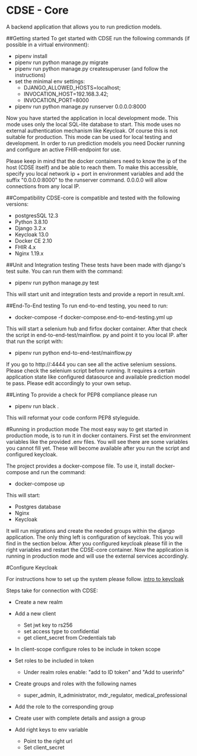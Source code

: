 # CDSE - Core
A backend application that allows you to run prediction models.


##Getting started
To get started with CDSE run the following commands (if possible in a virtual environment):
- pipenv install
- pipenv run python manage.py migrate
- pipenv run python manage.py createsuperuser (and follow the instructions)
- set the minimal env settings:
    - DJANGO_ALLOWED_HOSTS=localhost;
    - INVOCATION_HOST=192.168.3.42;
    - INVOCATION_PORT=8000
- pipenv run python manage.py runserver 0.0.0.0:8000

Now you have started the application in local development mode.
This mode uses only the local SQL-lite database to start. This mode uses no external authentication mechanism like 
Keycloak. Of course this is not suitable for production. This mode can be used for local testing and development.
In order to run prediction models you need Docker running and configure an active FHIR-endpoint for use.

Please keep in mind that the docker containers need to know the ip of the host (CDSE itself) and be able to reach them.
To make this accessible, specify you local network ip + port in environment variables and add the suffix 
"0.0.0.0:8000" to the runserver command. 0.0.0.0 will allow connections from any local IP.

##Compatibility
CDSE-core is compatible and tested with the following versions:
- postgresSQL 12.3
- Python 3.8.10
- Django 3.2.x
- Keycloak 13.0
- Docker CE 2.10
- FHIR 4.x
- Nginx 1.19.x

##Unit and Integration testing
These tests have been made with django's test suite. You can run them with the command:
- pipenv run python manage.py test

This will start unit and integration tests and provide a report in result.xml.

##End-To-End testing
To run end-to-end testing, you need to run: 
- docker-compose -f docker-compose.end-to-end-testing.yml up 
  
This will start a selenium hub and firfox docker container. After that check the script in end-to-end-test/mainflow.
py and point it to you local IP. after that run the script with: 

  - pipenv run python end-to-end-test/mainflow.py

If you go to http://<your-ip>:4444 you can see all the active selenium sessions.
Please check the selenium script before running. It requires a certain application state like configured datasource 
and available prediction model te pass. Please edit accordingly to your own setup.

##Linting
To provide a check for PEP8 compliance please run
- pipenv run black .

This will reformat your code conform PEP8 styleguide.

#Running in production mode
The most easy way to get started in production mode, is to run it in docker containers.
First set the environment variables like the provided .env files.
You will see there are some variables you cannot fill yet. 
These will become available after you run the script and configured keycloak.

The project provides a docker-compose file. To use it, install docker-compose and run the command:
- docker-compose up

This will start:
- Postgres database
- Nginx
- Keycloak

It will run migrations and create the needed groups within the django application.
The only thing left is configuration of keycloak. This you will find in the section below.
After you configured keycloak please fill in the right variables and restart the CDSE-core container.
Now the application is running in production mode and will use the external services accordingly.


#Configure Keycloak

For instructions how to set up the system please follow. 
[intro to keycloak](https://www.youtube.com/watch?v=duawSV69LDI)

Steps take for connection with CDSE:
- Create a new realm
- Add a new client
  - Set jwt key to rs256
  - set access type to confidential
  - get client_secret from Credentials tab
- In client-scope configure roles to be include in token scope
- Set roles to be included in token
    - Under realm roles enable: "add to ID token" and "Add to userinfo"
  
- Create groups and roles with the following names
    - super_admin, it_administrator, mdr_regulator,	medical_professional
  
- Add the role to the corresponding group
- Create user with complete details and assign a group
- Add right keys to env variable
  - Point to the right url
  - Set client_secret

